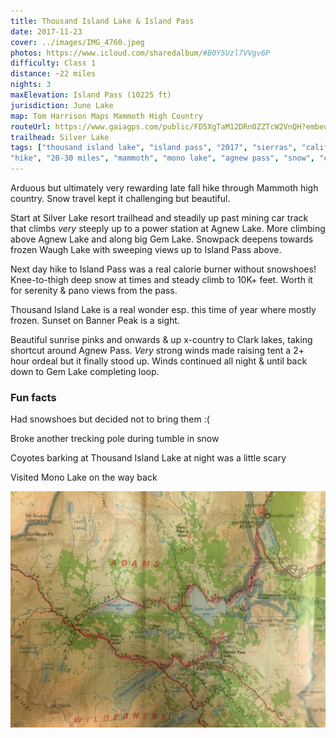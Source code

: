 ```yaml
---
title: Thousand Island Lake & Island Pass
date: 2017-11-23
cover: ../images/IMG_4760.jpeg
photos: https://www.icloud.com/sharedalbum/#B0Y5Uzl7VVgv6P
difficulty: Class 1
distance: ~22 miles
nights: 3
maxElevation: Island Pass (10225 ft)
jurisdiction: June Lake
map: Tom Harrison Maps Mammoth High Country
routeUrl: https://www.gaiagps.com/public/FD5XgTaM12DRn0ZZTcW2VnQH?embed=True
trailhead: Silver Lake
tags: ["thousand island lake", "island pass", "2017", "sierras", "california",
"hike", "20-30 miles", "mammoth", "mono lake", "agnew pass", "snow", "coyote"]
---
```


Arduous but ultimately very rewarding late fall hike through Mammoth high
country.  Snow travel kept it challenging but beautiful.

Start at Silver Lake resort trailhead and steadily up past mining car track
that climbs *very* steeply up to a power station at Agnew Lake.  More climbing
above Agnew Lake and along big Gem Lake.  Snowpack deepens towards frozen Waugh
Lake with sweeping views up to Island Pass above.

Next day hike to Island Pass was a real calorie burner without snowshoes!
Knee-to-thigh deep snow at times and steady climb to 10K+ feet.  Worth it for
serenity & pano views from the pass.

Thousand Island Lake is a real wonder esp. this time of year where mostly
frozen.  Sunset on Banner Peak is a sight.

Beautiful sunrise pinks and onwards & up x-country to Clark lakes, taking
shortcut around Agnew Pass.   *Very* strong winds made raising tent a 2+ hour
ordeal but it finally stood up.  Winds continued all night & until back down to
Gem Lake completing loop.

### Fun facts

Had snowshoes but decided not to bring them :(

Broke another trecking pole during tumble in snow

Coyotes barking at Thousand Island Lake at night was a little scary

Visited Mono Lake on the way back

![Route Map](../images/IMG_5628.jpg)

